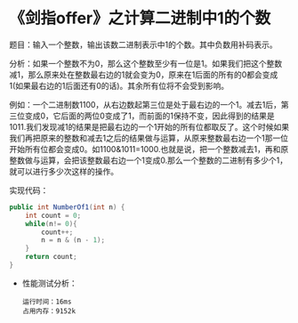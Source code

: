 # 《剑指offer》之计算二进制中1的个数

题目：输入一个整数，输出该数二进制表示中1的个数。其中负数用补码表示。

分析：如果一个整数不为0，那么这个整数至少有一位是1。如果我们把这个整数减1，那么原来处在整数最右边的1就会变为0，原来在1后面的所有的0都会变成1(如果最右边的1后面还有0的话)。其余所有位将不会受到影响。

例如：一个二进制数1100，从右边数起第三位是处于最右边的一个1。减去1后，第三位变成0，它后面的两位0变成了1，而前面的1保持不变，因此得到的结果是1011.我们发现减1的结果是把最右边的一个1开始的所有位都取反了。这个时候如果我们再把原来的整数和减去1之后的结果做与运算，从原来整数最右边一个1那一位开始所有位都会变成0。如1100&1011=1000.也就是说，把一个整数减去1，再和原整数做与运算，会把该整数最右边一个1变成0.那么一个整数的二进制有多少个1，就可以进行多少次这样的操作。

实现代码：

```java
public int NumberOf1(int n) {
    int count = 0;
    while(n!= 0){
        count++;
        n = n & (n - 1);
    }
    return count;
}
```

+ 性能测试分析：

  ```
  运行时间：16ms
  占用内存：9152k
  ```
